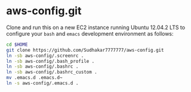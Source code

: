 aws-config.git
==============
Clone and run this on a new EC2 instance running Ubuntu 12.04.2 LTS to
configure your `bash` and `emacs` development environment as follows:

```sh
cd $HOME
git clone https://github.com/Sudhakar7777777/aws-config.git
ln -sb aws-config/.screenrc .
ln -sb aws-config/.bash_profile .
ln -sb aws-config/.bashrc .
ln -sb aws-config/.bashrc_custom .
mv .emacs.d .emacs.d~
ln -s aws-config/.emacs.d .
```

